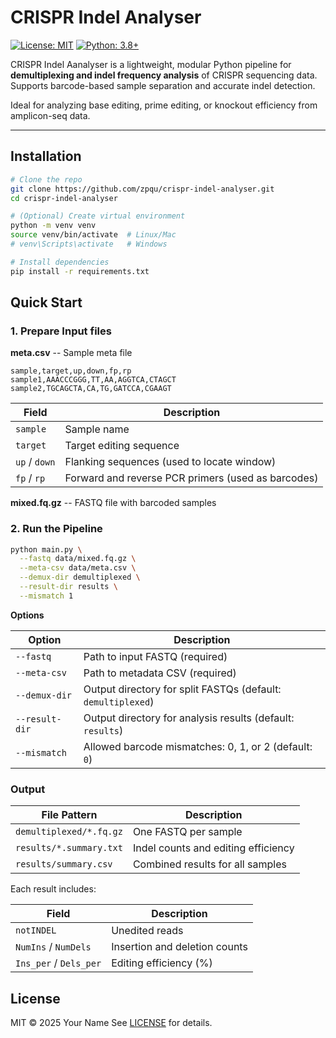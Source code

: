 # CRISPR Indel Analyser

[![License: MIT](https://img.shields.io/badge/License-MIT-yellow.svg)](LICENSE)
[![Python: 3.8+](https://img.shields.io/badge/Python-3.8%2B-blue)](https://www.python.org)

CRISPR Indel Aanalyser is a lightweight, modular Python pipeline for **demultiplexing and indel frequency analysis** of CRISPR sequencing data. Supports barcode-based sample separation and accurate indel detection.

Ideal for analyzing base editing, prime editing, or knockout efficiency from amplicon-seq data.

---

## Installation

```bash
# Clone the repo
git clone https://github.com/zpqu/crispr-indel-analyser.git
cd crispr-indel-analyser

# (Optional) Create virtual environment
python -m venv venv
source venv/bin/activate  # Linux/Mac
# venv\Scripts\activate   # Windows

# Install dependencies
pip install -r requirements.txt
```

## Quick Start

### 1. Prepare Input files

**meta.csv** -- Sample meta file

```csv
sample,target,up,down,fp,rp
sample1,AAACCCGGG,TT,AA,AGGTCA,CTAGCT
sample2,TGCAGCTA,CA,TG,GATCCA,CGAAGT
```

| Field | Description |
|-------|-------------|
| `sample` | Sample name |
| `target` | Target editing sequence |
| `up` / `down` | Flanking sequences (used to locate window) |
| `fp` / `rp` | Forward and reverse PCR primers (used as barcodes) |

**mixed.fq.gz** -- FASTQ file with barcoded samples

### 2. Run the Pipeline

```bash
python main.py \
  --fastq data/mixed.fq.gz \
  --meta-csv data/meta.csv \
  --demux-dir demultiplexed \
  --result-dir results \
  --mismatch 1
```

**Options**

| Option | Description |
|--------|-------------|
| `--fastq` | Path to input FASTQ (required) |
| `--meta-csv` | Path to metadata CSV (required) |
| `--demux-dir` | Output directory for split FASTQs (default: `demultiplexed`) |
| `--result-dir` | Output directory for analysis results (default: `results`) |
| `--mismatch` | Allowed barcode mismatches: 0, 1, or 2 (default: `0`) |

### Output

| File Pattern | Description |
|--------------|-------------|
| `demultiplexed/*.fq.gz` | One FASTQ per sample |
| `results/*.summary.txt` | Indel counts and editing efficiency |
| `results/summary.csv` | Combined results for all samples |

Each result includes:

| Field | Description |
|-------|-------------|
| `notINDEL` | Unedited reads |
| `NumIns` / `NumDels` | Insertion and deletion counts |
| `Ins_per` / `Dels_per` | Editing efficiency (%) |

## License
MIT © 2025 Your Name
See [LICENSE](LICENSE) for details.
